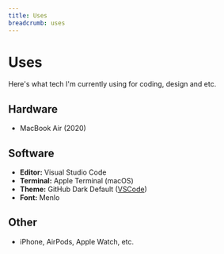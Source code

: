 ```yaml
---
title: Uses
breadcrumb: uses
---
```


# Uses

Here's what tech I'm currently using for coding, design and etc.

## Hardware
* MacBook Air (2020)

## Software
* **Editor:** Visual Studio Code
* **Terminal:** Apple Terminal (macOS)
* **Theme:** GitHub Dark Default ([VSCode](https://marketplace.visualstudio.com/items?itemName=GitHub.github-vscode-theme))
* **Font:** Menlo

## Other
* iPhone, AirPods, Apple Watch, etc.